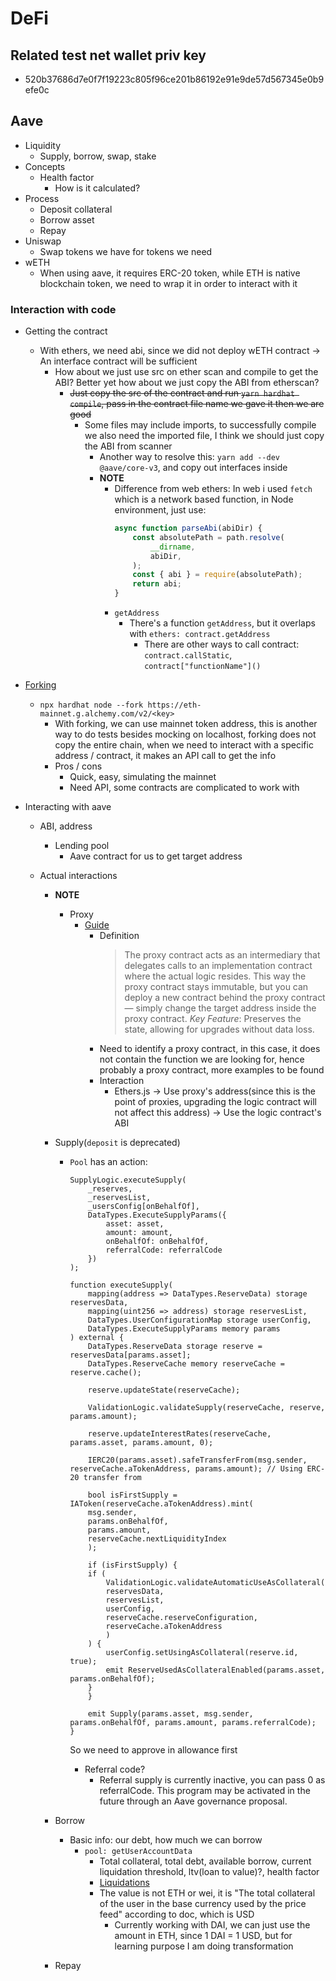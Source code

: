 # DeFi

## Related test net wallet priv key

- 520b37686d7e0f7f19223c805f96ce201b86192e91e9de57d567345e0b9efe0c

## Aave

- Liquidity
    - Supply, borrow, swap, stake
- Concepts
    - Health factor
        - How is it calculated?
- Process
    - Deposit collateral
    - Borrow asset
    - Repay
- Uniswap
    - Swap tokens we have for tokens we need
- wETH
    - When using aave, it requires ERC-20 token, while ETH is native blockchain token, we need to wrap it in order to interact with it

### Interaction with code

- Getting the contract
    - With ethers, we need abi, since we did not deploy wETH contract -> An interface contract will be sufficient
        - How about we just use src on ether scan and compile to get the ABI? Better yet how about we just copy the ABI from etherscan?
            - ~~Just copy the src of the contract and run `yarn hardhat compile`, pass in the contract file name we gave it then we are good~~
                - Some files may include imports, to successfully compile we also need the imported file, I think we should just copy the ABI from scanner
                    - Another way to resolve this: `yarn add --dev @aave/core-v3`, and copy out interfaces inside
                    - **NOTE**
                        - Difference from web ethers: In web i used `fetch` which is a network based function, in Node environment, just use:
                            ```javascript
                            async function parseAbi(abiDir) {
                                const absolutePath = path.resolve(
                                    __dirname,
                                    abiDir,
                                );
                                const { abi } = require(absolutePath);
                                return abi;
                            }
                            ```
                        - `getAddress`
                            - There's a function `getAddress`, but it overlaps with `ethers: contract.getAddress`
                                - There are other ways to call contract: `contract.callStatic`, `contract["functionName"]()`
- [Forking](https://hardhat.org/hardhat-network/docs/guides/forking-other-networks)
    - `npx hardhat node --fork https://eth-mainnet.g.alchemy.com/v2/<key>`
        - With forking, we can use mainnet token address, this is another way to do tests besides mocking on localhost, forking does not copy the entire chain, when we need to interact with a specific address / contract, it makes an API call to get the info
        - Pros / cons
            - Quick, easy, simulating the mainnet
            - Need API, some contracts are complicated to work with
- Interacting with aave

    - ABI, address
        - Lending pool
            - Aave contract for us to get target address
    - Actual interactions

        - **NOTE**

            - Proxy
                - [Guide](https://medium.com/@social_42205/proxy-contracts-in-solidity-f6f5ffe999bd)
                    - Definition
                        > The proxy contract acts as an intermediary that delegates calls to an implementation contract where the actual logic resides.
                        > This way the proxy contract stays immutable, but you can deploy a new contract behind the proxy contract — simply change the target address inside the proxy contract.
                        > _Key Feature_: Preserves the state, allowing for upgrades without data loss.
                    - Need to identify a proxy contract, in this case, it does not contain the function we are looking for, hence probably a proxy contract, more examples to be found
                    - Interaction
                        - Ethers.js -> Use proxy's address(since this is the point of proxies, upgrading the logic contract will not affect this address) -> Use the logic contract's ABI

        - Supply(`deposit` is deprecated)

            - `Pool` has an action:

                ```solidity
                SupplyLogic.executeSupply(
                    _reserves,
                    _reservesList,
                    _usersConfig[onBehalfOf],
                    DataTypes.ExecuteSupplyParams({
                        asset: asset,
                        amount: amount,
                        onBehalfOf: onBehalfOf,
                        referralCode: referralCode
                    })
                );

                function executeSupply(
                    mapping(address => DataTypes.ReserveData) storage reservesData,
                    mapping(uint256 => address) storage reservesList,
                    DataTypes.UserConfigurationMap storage userConfig,
                    DataTypes.ExecuteSupplyParams memory params
                ) external {
                    DataTypes.ReserveData storage reserve = reservesData[params.asset];
                    DataTypes.ReserveCache memory reserveCache = reserve.cache();

                    reserve.updateState(reserveCache);

                    ValidationLogic.validateSupply(reserveCache, reserve, params.amount);

                    reserve.updateInterestRates(reserveCache, params.asset, params.amount, 0);

                    IERC20(params.asset).safeTransferFrom(msg.sender, reserveCache.aTokenAddress, params.amount); // Using ERC-20 transfer from

                    bool isFirstSupply = IAToken(reserveCache.aTokenAddress).mint(
                    msg.sender,
                    params.onBehalfOf,
                    params.amount,
                    reserveCache.nextLiquidityIndex
                    );

                    if (isFirstSupply) {
                    if (
                        ValidationLogic.validateAutomaticUseAsCollateral(
                        reservesData,
                        reservesList,
                        userConfig,
                        reserveCache.reserveConfiguration,
                        reserveCache.aTokenAddress
                        )
                    ) {
                        userConfig.setUsingAsCollateral(reserve.id, true);
                        emit ReserveUsedAsCollateralEnabled(params.asset, params.onBehalfOf);
                    }
                    }

                    emit Supply(params.asset, msg.sender, params.onBehalfOf, params.amount, params.referralCode);
                }
                ```

                So we need to approve in allowance first

                - Referral code?
                    - Referral supply is currently inactive, you can pass 0 as referralCode. This program may be activated in the future through an Aave governance proposal.

        - Borrow

            - Basic info: our debt, how much we can borrow
                - `pool: getUserAccountData`
                    - Total collateral, total debt, available borrow, current liquidation threshold, ltv(loan to value)?, health factor
                    - [Liquidations](https://aave.com/docs/concepts/liquidations)
                    - The value is not ETH or wei, it is "The total collateral of the user in the base currency used by the price feed" according to doc, which is USD
                        - Currently working with DAI, we can just use the amount in ETH, since 1 DAI = 1 USD, but for learning purpose I am doing transformation

        - Repay
